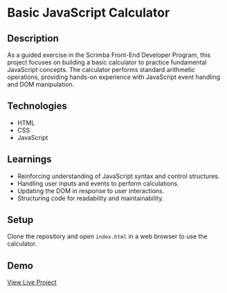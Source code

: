 # Basic JavaScript Calculator

## Description
As a guided exercise in the Scrimba Front-End Developer Program, this project focuses on building a basic calculator to practice fundamental JavaScript concepts. The calculator performs standard arithmetic operations, providing hands-on experience with JavaScript event handling and DOM manipulation.

## Technologies
- HTML
- CSS
- JavaScript

## Learnings
- Reinforcing understanding of JavaScript syntax and control structures.
- Handling user inputs and events to perform calculations.
- Updating the DOM in response to user interactions.
- Structuring code for readability and maintainability.

## Setup
Clone the repository and open `index.html` in a web browser to use the calculator.

## Demo
[View Live Project](#)

